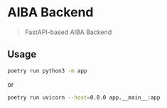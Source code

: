 # AIBA Backend

> FastAPI-based AIBA Backend

## Usage

```bash
poetry run python3 -m app
```

or

```bash
poetry run uvicorn --host=0.0.0 app.__main__:app
```
